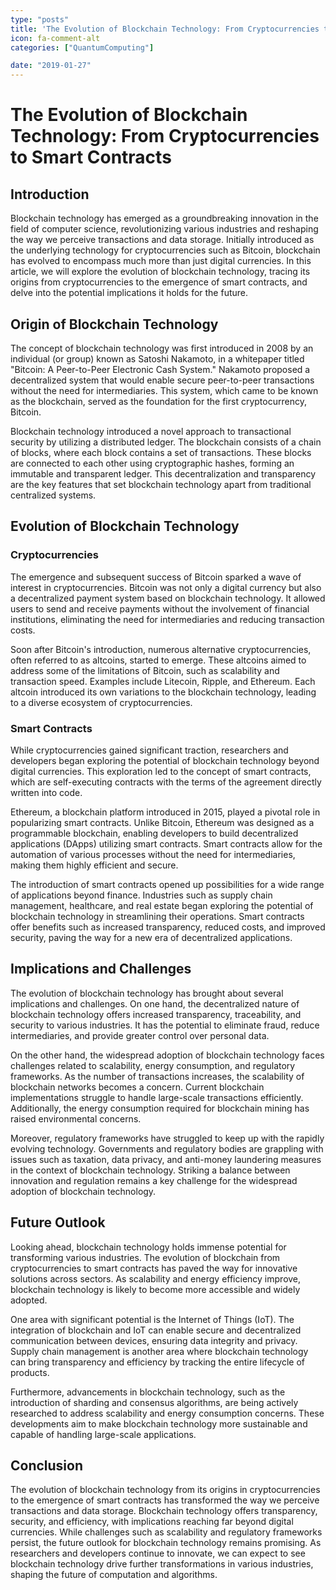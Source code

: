 ```yaml
---
type: "posts"
title: 'The Evolution of Blockchain Technology: From Cryptocurrencies to Smart Contracts'
icon: fa-comment-alt
categories: ["QuantumComputing"]

date: "2019-01-27"
---
```




# The Evolution of Blockchain Technology: From Cryptocurrencies to Smart Contracts

## Introduction

Blockchain technology has emerged as a groundbreaking innovation in the field of computer science, revolutionizing various industries and reshaping the way we perceive transactions and data storage. Initially introduced as the underlying technology for cryptocurrencies such as Bitcoin, blockchain has evolved to encompass much more than just digital currencies. In this article, we will explore the evolution of blockchain technology, tracing its origins from cryptocurrencies to the emergence of smart contracts, and delve into the potential implications it holds for the future.

## Origin of Blockchain Technology

The concept of blockchain technology was first introduced in 2008 by an individual (or group) known as Satoshi Nakamoto, in a whitepaper titled "Bitcoin: A Peer-to-Peer Electronic Cash System." Nakamoto proposed a decentralized system that would enable secure peer-to-peer transactions without the need for intermediaries. This system, which came to be known as the blockchain, served as the foundation for the first cryptocurrency, Bitcoin.

Blockchain technology introduced a novel approach to transactional security by utilizing a distributed ledger. The blockchain consists of a chain of blocks, where each block contains a set of transactions. These blocks are connected to each other using cryptographic hashes, forming an immutable and transparent ledger. This decentralization and transparency are the key features that set blockchain technology apart from traditional centralized systems.

## Evolution of Blockchain Technology

### Cryptocurrencies

The emergence and subsequent success of Bitcoin sparked a wave of interest in cryptocurrencies. Bitcoin was not only a digital currency but also a decentralized payment system based on blockchain technology. It allowed users to send and receive payments without the involvement of financial institutions, eliminating the need for intermediaries and reducing transaction costs.

Soon after Bitcoin's introduction, numerous alternative cryptocurrencies, often referred to as altcoins, started to emerge. These altcoins aimed to address some of the limitations of Bitcoin, such as scalability and transaction speed. Examples include Litecoin, Ripple, and Ethereum. Each altcoin introduced its own variations to the blockchain technology, leading to a diverse ecosystem of cryptocurrencies.

### Smart Contracts

While cryptocurrencies gained significant traction, researchers and developers began exploring the potential of blockchain technology beyond digital currencies. This exploration led to the concept of smart contracts, which are self-executing contracts with the terms of the agreement directly written into code.

Ethereum, a blockchain platform introduced in 2015, played a pivotal role in popularizing smart contracts. Unlike Bitcoin, Ethereum was designed as a programmable blockchain, enabling developers to build decentralized applications (DApps) utilizing smart contracts. Smart contracts allow for the automation of various processes without the need for intermediaries, making them highly efficient and secure.

The introduction of smart contracts opened up possibilities for a wide range of applications beyond finance. Industries such as supply chain management, healthcare, and real estate began exploring the potential of blockchain technology in streamlining their operations. Smart contracts offer benefits such as increased transparency, reduced costs, and improved security, paving the way for a new era of decentralized applications.

## Implications and Challenges

The evolution of blockchain technology has brought about several implications and challenges. On one hand, the decentralized nature of blockchain technology offers increased transparency, traceability, and security to various industries. It has the potential to eliminate fraud, reduce intermediaries, and provide greater control over personal data.

On the other hand, the widespread adoption of blockchain technology faces challenges related to scalability, energy consumption, and regulatory frameworks. As the number of transactions increases, the scalability of blockchain networks becomes a concern. Current blockchain implementations struggle to handle large-scale transactions efficiently. Additionally, the energy consumption required for blockchain mining has raised environmental concerns.

Moreover, regulatory frameworks have struggled to keep up with the rapidly evolving technology. Governments and regulatory bodies are grappling with issues such as taxation, data privacy, and anti-money laundering measures in the context of blockchain technology. Striking a balance between innovation and regulation remains a key challenge for the widespread adoption of blockchain technology.

## Future Outlook

Looking ahead, blockchain technology holds immense potential for transforming various industries. The evolution of blockchain from cryptocurrencies to smart contracts has paved the way for innovative solutions across sectors. As scalability and energy efficiency improve, blockchain technology is likely to become more accessible and widely adopted.

One area with significant potential is the Internet of Things (IoT). The integration of blockchain and IoT can enable secure and decentralized communication between devices, ensuring data integrity and privacy. Supply chain management is another area where blockchain technology can bring transparency and efficiency by tracking the entire lifecycle of products.

Furthermore, advancements in blockchain technology, such as the introduction of sharding and consensus algorithms, are being actively researched to address scalability and energy consumption concerns. These developments aim to make blockchain technology more sustainable and capable of handling large-scale applications.

## Conclusion

The evolution of blockchain technology from its origins in cryptocurrencies to the emergence of smart contracts has transformed the way we perceive transactions and data storage. Blockchain technology offers transparency, security, and efficiency, with implications reaching far beyond digital currencies. While challenges such as scalability and regulatory frameworks persist, the future outlook for blockchain technology remains promising. As researchers and developers continue to innovate, we can expect to see blockchain technology drive further transformations in various industries, shaping the future of computation and algorithms.